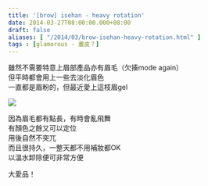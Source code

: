 ```yaml
---
title: '[brow] isehan - heavy rotation'
date: 2014-03-27T08:00:00.000+08:00
draft: false
aliases: [ "/2014/03/brow-isehan-heavy-rotation.html" ]
tags : [glamorous - 畫皮？]
---
```


雖然不需要特意上眉部產品亦有眉毛（欠揍mode again）  
但平時都會用上一些去淡化眉色  
一直都是眉粉的，但最近愛上這枝眉gel

![](/images/isehanbrow.jpg)

因為眉毛都有點長，有時會亂飛舞  
有顏色之餘又可以定位  
用後自然不突兀  
而且很持久，一整天都不用補妝都OK  
以溫水卸除便可非常方便

  

大愛品！
